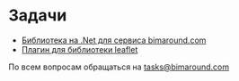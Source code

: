 # Задачи

- [Библиотека на .Net для сервиса bimaround.com](bimaround.com-library.md)
- [Плагин для библиотеки leaflet](leaflet-plugin.md)

По всем вопросам обращаться на tasks@bimaround.com
